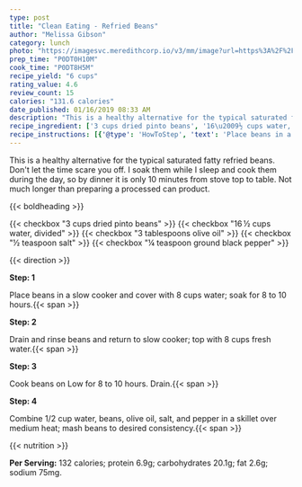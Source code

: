 ```yaml
---
type: post
title: "Clean Eating - Refried Beans"
author: "Melissa Gibson"
category: lunch
photo: "https://imagesvc.meredithcorp.io/v3/mm/image?url=https%3A%2F%2Fimages.media-allrecipes.com%2Fuserphotos%2F1986310.jpg"
prep_time: "P0DT0H10M"
cook_time: "P0DT8H5M"
recipe_yield: "6 cups"
rating_value: 4.6
review_count: 15
calories: "131.6 calories"
date_published: 01/16/2019 08:33 AM
description: "This is a healthy alternative for the typical saturated fatty refried beans. Don't let the time scare you off. I soak them while I sleep and cook them during the day, so by dinner it is only 10 minutes from stove top to table. Not much longer than preparing a processed can product."
recipe_ingredient: ['3 cups dried pinto beans', '16\u2009½ cups water, divided', '3 tablespoons olive oil', '½ teaspoon salt', '¼ teaspoon ground black pepper']
recipe_instructions: [{'@type': 'HowToStep', 'text': 'Place beans in a slow cooker and cover with 8 cups water; soak for 8 to 10 hours.\n'}, {'@type': 'HowToStep', 'text': 'Drain and rinse beans and return to slow cooker; top with 8 cups fresh water.\n'}, {'@type': 'HowToStep', 'text': 'Cook beans on Low for 8 to 10 hours. Drain.\n'}, {'@type': 'HowToStep', 'text': 'Combine 1/2 cup water, beans, olive oil, salt, and pepper in a skillet over medium heat; mash beans to desired consistency.\n'}]
---
```


This is a healthy alternative for the typical saturated fatty refried beans. Don't let the time scare you off. I soak them while I sleep and cook them during the day, so by dinner it is only 10 minutes from stove top to table. Not much longer than preparing a processed can product. 

{{< boldheading >}}

{{< checkbox "3 cups dried pinto beans" >}}
{{< checkbox "16 ½ cups water, divided" >}}
{{< checkbox "3 tablespoons olive oil" >}}
{{< checkbox "½ teaspoon salt" >}}
{{< checkbox "¼ teaspoon ground black pepper" >}}


{{< direction >}}

**Step: 1**

Place beans in a slow cooker and cover with 8 cups water; soak for 8 to 10 hours.{{< span >}}

**Step: 2**

Drain and rinse beans and return to slow cooker; top with 8 cups fresh water.{{< span >}}

**Step: 3**

Cook beans on Low for 8 to 10 hours. Drain.{{< span >}}

**Step: 4**

Combine 1/2 cup water, beans, olive oil, salt, and pepper in a skillet over medium heat; mash beans to desired consistency.{{< span >}}

{{< nutrition >}}

**Per Serving:** 132 calories; protein 6.9g; carbohydrates 20.1g; fat 2.6g; sodium 75mg.
